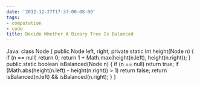 ```yaml
---
date: '2012-12-27T17:37:00-08:00'
tags:
- computation
- code
title: Decide Whether A Binary Tree Is Balanced
---
```


Java: class Node { public Node left, right; private static int height(Node n) { if (n == null) return 0; return 1 + Math.max(height(n.left), height(n.right)); } public static boolean isBalanced(Node n) { if (n == null) return true; if (Math.abs(height(n.left) - height(n.right)) > 1) return false; return isBalanced(n.left) && isBalanced(n.right); } }
